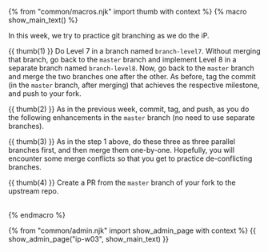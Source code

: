 {% from "common/macros.njk" import thumb with context %}
{% macro show_main_text() %}
<div id="main">

<div id="title">

</div>
<div id="body">

In this week, we try to practice git branching as we do the iP.

{{ thumb(1) }} Do Level 7 in a branch named `branch-level7`. Without merging that branch, go back to the `master` branch and implement Level 8 in a separate branch named `branch-level8`. Now, go back to the `master` branch and merge the two branches one after the other. As before, tag the commit (in the `master` branch, after merging) that achieves the respective milestone, and push to your fork.

<include src="dukeFragment.md" boilerplate var-header="**Duke - Level 7: Save**" var-fragment="text.md#level7" />
<include src="dukeFragment.md" boilerplate var-header="**Duke - Level 8: Dates and Times**" var-fragment="text.md#level8" />

<p/>

{{ thumb(2) }} As in the previous week, commit, tag, and push, as you do the following enhancements in the `master` branch (no need to use separate branches).
<include src="dukeFragment.md" boilerplate var-header="**Duke - Ext: A-MoreOOP**" var-fragment="extensions.mbdf#A-MoreOOP" />
<include src="dukeFragment.md" boilerplate var-header="**Duke - Ext: A-Packages** `[optional]`" var-fragment="extensions.mbdf#A-Packages" />
<include src="dukeFragment.md" boilerplate var-header="**Duke - Ext: A-JUnit**" var-fragment="extensions.mbdf#A-JUnit" />
<include src="dukeFragment.md" boilerplate var-header="**Duke - Ext: A-Jar**" var-fragment="extensions.mbdf#A-Jar" />

<p/>

{{ thumb(3) }} As in the step 1 above, do these three as three parallel branches first, and then merge them one-by-one. Hopefully, you will encounter some merge conflicts so that you get to practice de-conflicting branches.
<include src="dukeFragment.md" boilerplate var-header="**Duke - Ext: A-JavaDoc**" var-fragment="extensions.mbdf#A-JavaDoc" />
<include src="dukeFragment.md" boilerplate var-header="**Duke - Ext: A-CodingStandard**" var-fragment="extensions.mbdf#A-CodingStandard" />
<include src="dukeFragment.md" boilerplate var-header="**Duke - Level 9: Find**" var-fragment="text.md#level9" />

<p/>

{{ thumb(4) }} Create a PR from the `master` branch of your fork to the upstream repo.

<br>
</div>
</div>
{% endmacro %}

{% from "common/admin.njk" import show_admin_page with context %}
{{ show_admin_page("ip-w03", show_main_text) }}
